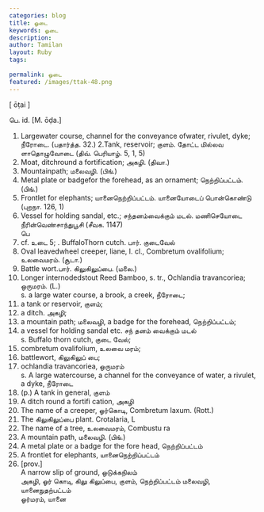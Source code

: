 ```yaml
---
categories: blog
title: ஓடை
keywords: ஓடை
description: 
author: Tamilan
layout: Ruby
tags: 
 
permalink: ஓடை
featured: /images/ttak-48.png
---
```

  
[ ōṭai ]  
  
பெ. id. [M. ōḍa.]  
1. Largewater course, channel for the conveyance ofwater, rivulet, dyke; நீரோடை. (பதார்த்த. 32.) 2.Tank, reservoir; குளம். தோட்ட மில்லவ ளாதொழுவோடை (திவ். பெரியாழ். 5, 1, 5)  
3. Moat, ditchround a fortification; அகழி. (திவா.)  
4. Mountainpath; மலைவழி. (பிங்.)  
5. Metal plate or badgefor the forehead, as an ornament; நெற்றிப்பட்டம். (பிங்.)  
6. Frontlet for elephants; யானைநெற்றிப்பட்டம். யானையோடைப் பொன்கொண்டு (புறநா. 126, 1)  
7. Vessel for holding sandal, etc.; சந்தனம்வைக்கும் மடல். மணிசெயோடை நீரின்வெண்சாந்துபூசி (சீவக. 1147)  
பெ  
1. cf. உடை 5; . BuffaloThorn cutch. பார். குடைவேல்  
2. Oval leavedwheel creeper, liane, l. cl., Combretum ovalifolium; உலவைமரம். (சூடா.)  
3. Battle wort.பார். கிலுகிலுப்பை. (மலை.)  
4. Longer internodedstout Reed Bamboo, s. tr., Ochlandia travancoriea; ஒருமரம். (L.)  
s. a large water course, a brook, a creek, நீரோடை;  
2. a tank or reservoir, குளம்;  
3. a ditch. அகழி;  
4. a mountain path; மலைவழி, a badge for the forehead, நெற்றிப்பட்டம்;  
6. a vessel for holding sandal etc. சந் தனம் வைக்கும் மடல்  
s. Buffalo thorn cutch, குடை வேல்;  
2. combretum ovalifolium, உலவை மரம்;  
3. battlewort, கிலுகிலுப் பை;  
4. ochlandia travancoriea, ஒருமரம்  
s. A large watercourse, a channel for the conveyance of water, a rivulet, a dyke, நீரோடை  
2. (p.) A tank in general, குளம்  
3. A ditch round a fortifi cation, அகழி  
4. The name of a creeper, ஓர்கொடி, Combretum laxum. (Rott.)  
5. The கிலுகிலுப்பை plant. Crotalaria, L  
6. The name of a tree, உலவைமரம், Combustu ra  
7. A mountain path, மலைவழி. (பிங்.)  
8. A metal plate or a badge for the fore head, நெற்றிப்பட்டம்  
9. A frontlet for elephants, யானைநெற்றிப்பட்டம்  
1. [prov.]  
A narrow slip of ground, ஒடுக்கநிலம்  
அகழி, ஓர் கொடி, கிலு கிலுப்பை, குளம், நெற்றிப்பட்டம் மலைவழி, யானைநுதற்பட்டம்  
ஓர்மரம், யானை